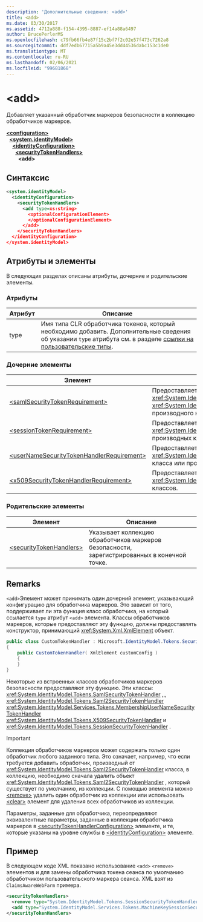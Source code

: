 ```yaml
---
description: 'Дополнительные сведения: <add>'
title: <add>
ms.date: 03/30/2017
ms.assetid: 4712a888-f154-4395-8887-ef14a88a6497
author: BrucePerlerMS
ms.openlocfilehash: c79fb66fb4e87f15c2bf7f2c02e57f473c7262a8
ms.sourcegitcommit: ddf7edb67715a5b9a45e3dd44536dabc153c1de0
ms.translationtype: MT
ms.contentlocale: ru-RU
ms.lasthandoff: 02/06/2021
ms.locfileid: "99681868"
---
```

# \<add>

Добавляет указанный обработчик маркеров безопасности в коллекцию обработчиков маркеров.  
  
[**\<configuration>**](../configuration-element.md)\
&nbsp;&nbsp;[**\<system.identityModel>**](system-identitymodel.md)\
&nbsp;&nbsp;&nbsp;&nbsp;[**\<identityConfiguration>**](identityconfiguration.md)\
&nbsp;&nbsp;&nbsp;&nbsp;&nbsp;&nbsp;[**\<securityTokenHandlers>**](securitytokenhandlers.md)\
&nbsp;&nbsp;&nbsp;&nbsp;&nbsp;&nbsp;&nbsp;&nbsp;**\<add>**  
  
## <a name="syntax"></a>Синтаксис  
  
```xml  
<system.identityModel>  
  <identityConfiguration>  
    <securityTokenHandlers>  
      <add type=xs:string>  
        <optionalConfigurationElement>  
        </optionalConfigurationElement>  
      </add>  
    </securityTokenHandlers>  
  </identityConfiguration>  
</system.identityModel>  
```  
  
## <a name="attributes-and-elements"></a>Атрибуты и элементы  

 В следующих разделах описаны атрибуты, дочерние и родительские элементы.  
  
### <a name="attributes"></a>Атрибуты  
  
|Атрибут|Описание|  
|---------------|-----------------|  
|type|Имя типа CLR обработчика токенов, который необходимо добавить. Дополнительные сведения об указании `type` атрибута см. в разделе [ссылки на пользовательские типы](/previous-versions/windows-identity-foundation/gg638728(v=msdn.10)#custom-type-references).|  
  
### <a name="child-elements"></a>Дочерние элементы  
  
|Элемент|Описание|  
|-------------|-----------------|  
|[\<samlSecurityTokenRequirement>](samlsecuritytokenrequirement.md)|Предоставляет конфигурацию для <xref:System.IdentityModel.Tokens.SamlSecurityTokenHandler> класса, <xref:System.IdentityModel.Tokens.Saml2SecurityTokenHandler> класса или производного класса любого из этих классов.|  
|[\<sessionTokenRequirement>](sessiontokenrequirement.md)|Предоставляет конфигурацию для <xref:System.IdentityModel.Tokens.SessionSecurityTokenHandler> класса или производных классов.|  
|[\<userNameSecurityTokenHandlerRequirement>](usernamesecuritytokenhandlerrequirement.md)|Предоставляет конфигурацию для <xref:System.IdentityModel.Services.Tokens.MembershipUserNameSecurityTokenHandler> класса или производных классов.|  
|[\<x509SecurityTokenHandlerRequirement>](x509securitytokenhandlerrequirement.md)|Предоставляет необязательную конфигурацию для <xref:System.IdentityModel.Tokens.X509SecurityTokenHandler> класса или производных классов.|  
  
### <a name="parent-elements"></a>Родительские элементы  
  
|Элемент|Описание|  
|-------------|-----------------|  
|[\<securityTokenHandlers>](securitytokenhandlers.md)|Указывает коллекцию обработчиков маркеров безопасности, зарегистрированных в конечной точке.|  
  
## <a name="remarks"></a>Remarks  

 `<add>`Элемент может принимать один дочерний элемент, указывающий конфигурацию для обработчика маркеров. Это зависит от того, поддерживает ли эта функция класс обработчика, на который ссылается `type` атрибут `<add>` элемента. Классы обработчиков маркеров, которые предоставляют эту функцию, должны предоставлять конструктор, принимающий <xref:System.Xml.XmlElement> объект.  

```csharp  
public class CustomTokenHandler : Microsoft.IdentityModel.Tokens.SecurityTokenHandler  
{  
    public CustomTokenHandler( XmlElement customConfig )  
    {  
    }  
}  
```  
  
 Некоторые из встроенных классов обработчиков маркеров безопасности предоставляют эту функцию. Эти классы: <xref:System.IdentityModel.Tokens.SamlSecurityTokenHandler> ,,, <xref:System.IdentityModel.Tokens.Saml2SecurityTokenHandler> <xref:System.IdentityModel.Services.Tokens.MembershipUserNameSecurityTokenHandler> <xref:System.IdentityModel.Tokens.X509SecurityTokenHandler> и <xref:System.IdentityModel.Tokens.SessionSecurityTokenHandler> .  
  
> [!IMPORTANT]
> Коллекция обработчиков маркеров может содержать только один обработчик любого заданного типа. Это означает, например, что если требуется добавить обработчик, производный от <xref:System.IdentityModel.Tokens.Saml2SecurityTokenHandler> класса, в коллекцию, необходимо сначала удалить объект <xref:System.IdentityModel.Tokens.Saml2SecurityTokenHandler> , который существует по умолчанию, из коллекции. С помощью элемента можно [\<remove>](remove.md) удалить один обработчик из коллекции или использовать [\<clear>](clear.md) элемент для удаления всех обработчиков из коллекции.  
  
 Параметры, заданные для обработчика, переопределяют эквивалентные параметры, заданные в коллекции обработчика маркеров в [\<securityTokenHandlerConfiguration>](securitytokenhandlerconfiguration.md) элементе, и те, которые указаны на уровне службы в [\<identityConfiguration>](identityconfiguration.md) элементе.  
  
## <a name="example"></a>Пример  

 В следующем коде XML показано использование `<add>` `<remove>` элементов и для замены обработчика токена сеанса по умолчанию обработчиком пользовательского маркера сеанса. XML взят из `ClaimsAwareWebFarm` примера.  
  
```xml  
<securityTokenHandlers>  
  <remove type="System.IdentityModel.Tokens.SessionSecurityTokenHandler, System.IdentityModel, Version=4.0.0.0, Culture=neutral, PublicKeyToken=b77a5c561934e089" />  
  <add type="System.IdentityModel.Services.Tokens.MachineKeySessionSecurityTokenHandler, System.IdentityModel.Services, Version=4.0.0.0, Culture=neutral, PublicKeyToken=b77a5c561934e089" />  
</securityTokenHandlers>  
```
